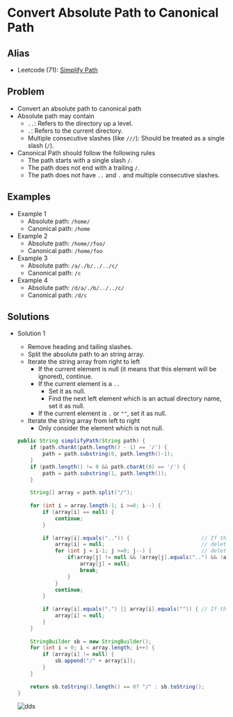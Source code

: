 # Convert Absolute Path to Canonical Path

## Alias
- Leetcode (71): [Simplify Path](https://leetcode.com/problems/simplify-path/)

## Problem
- Convert an absolute path to canonical path
- Absolute path may contain
   - `..`: Refers to the directory up a level.
   - `.`: Refers to the current directory.
   - Multiple consecutive slashes (like `///`): Should be treated as a single slash (`/`).
- Canonical Path should follow the following rules
   - The path starts with a single slash `/`.
   - The path does not end with a trailing `/`.
   - The path does not have `..` and `.` and multiple consecutive slashes.

## Examples
- Example 1
   - Absolute path: `/home/`
   - Canonical path: `/home`
- Example 2
   - Absolute path: `/home//foo/`
   - Canonical path: `/home/foo`
- Example 3
   - Absolute path: `/a/./b/../../c/`
   - Canonical path: `/c`
- Example 4
   - Absolute path: `/d/a/./b/../../c/`
   - Canonical path: `/d/c`

## Solutions
- Solution 1
   - Remove heading and tailing slashes.
   - Split the absolute path to an string array.
   - Iterate the string array from right to left
      - If the current element is null (it means that this element will be ignored), continue.
      - If the current element is a `..`
         - Set it as null.
         - Find the next left element which is an actual directory name, set it as null.
      - If the current element is `.` or `""`, set it as null.
   - Iterate the string array from left to right
      - Only consider the element which is not null.
  ```java
  public String simplifyPath(String path) {
      if (path.charAt(path.length() - 1) == '/') {
          path = path.substring(0, path.length()-1);
      }
      if (path.length() != 0 && path.charAt(0) == '/') {
          path = path.substring(1, path.length());
      }
        
      String[] array = path.split("/");
        
      for (int i = array.length-1; i >=0; i--) {
          if (array[i] == null) {
              continue;
          }
            
          if (array[i].equals("..")) {                       // If the current is "..",  and delete the previous valid element 
              array[i] = null;                               // delete the current element,
              for (int j = i-1; j >=0; j--) {                // delete the previous element which is a actual directory name
                  if(array[j] != null && !array[j].equals("..") && !array[j].equals(".") && !array[j].equals("")) {
                      array[j] = null;
                      break;
                  }
              }
              continue;
          }
            
          if (array[i].equals(".") || array[i].equals("")) { // If the current is "." or "", delete the the current element
              array[i] = null;
          }
      }
        
      StringBuilder sb = new StringBuilder();
      for (int i = 0; i < array.length; i++) {
          if (array[i] != null) {
              sb.append("/" + array[i]);
          }
      }
        
      return sb.toString().length() == 0? "/" : sb.toString();
  }
  ```

  ![dds](https://user-images.githubusercontent.com/8989447/117909742-0c88d800-b298-11eb-986e-354b4215a3ad.png)
